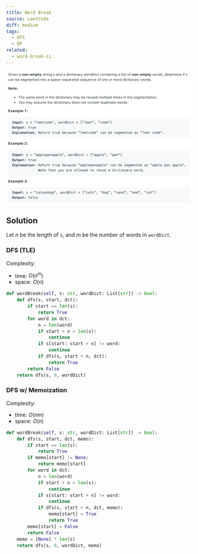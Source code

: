```yaml
---
title: Word Break
source: LeetCode
diff: medium
tags:
  - DFS
  - DP
related:
  - word-break-ii
---
```


<img class="medium-zoom" src="/algo/word-break.png" alt="https://leetcode.com/problems/word-break">

## Solution

Let $n$ be the length of `s`, and $m$ be the number of words in `wordDict`.

### DFS (TLE)

Complexity:

- time: $O(n^m)$
- space: $O(n)$

```py
def wordBreak(self, s: str, wordDict: List[str]) -> bool:
    def dfs(s, start, dct):
        if start == len(s):
            return True
        for word in dct:
            n = len(word)
            if start + n > len(s):
                continue
            if s[start: start + n] != word:
                continue
            if dfs(s, start + n, dct):
                return True
        return False
    return dfs(s, 0, wordDict)
```

### DFS w/ Memoization

Complexity:

- time: $O(nm)$
- space: $O(n)$

```py
def wordBreak(self, s: str, wordDict: List[str]) -> bool:
    def dfs(s, start, dct, memo):
        if start == len(s):
            return True
        if memo[start] != None:
            return memo[start]
        for word in dct:
            n = len(word)
            if start + n > len(s):
                continue
            if s[start: start + n] != word:
                continue
            if dfs(s, start + n, dct, memo):
                memo[start] = True
                return True
        memo[start] = False
        return False
    memo = [None] * len(s)
    return dfs(s, 0, wordDict, memo)
```
